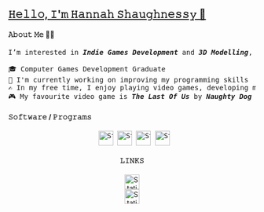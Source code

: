 <head/>
<u class="dotted"><b/><h2/>𝙷𝚎𝚕𝚕𝚘, 𝙸'𝚖 𝙷𝚊𝚗𝚗𝚊𝚑 𝚂𝚑𝚊𝚞𝚐𝚑𝚗𝚎𝚜𝚜𝚢 👋</h2></b></u>
</head>

<h4/><b/>𝙰𝚋𝚘𝚞𝚝 𝙼𝚎 👩‍💻</b></h4>

<pre>I’m interested in <i/><b/>Indie Games Development</b></i> and <i/><b/>3D Modelling</b></i>, passionate about most things IT.

🎓 Computer Games Development Graduate
🌱 I'm currently working on improving my programming skills
✍️ In my free time, I enjoy playing video games, developing my own games, and repairing things (i.e, consoles, controllers)
🎮 My favourite video game is <b/><i/>The Last Of Us</b></i> by <b/><i/>Naughty Dog</b></i> 🐾
</pre>

<h4/><b/>𝚂𝚘𝚏𝚝𝚠𝚊𝚛𝚎 / 𝙿𝚛𝚘𝚐𝚛𝚊𝚖𝚜</b></h4>

<div align="center">
<pre>
 <img alt="Static Badge" src="https://img.shields.io/badge/unreal%20engine-badge?style=for-the-badge&logo=UnrealEngine&labelColor=black&color=%23e37500" height="30" alt="Unreal Engine logo"/></a> <img alt="Static Badge" src="https://img.shields.io/badge/unity-badge?style=for-the-badge&logo=unity&color=black" height="30" alt="Unity logo"/></a> <img alt="Static Badge" src="https://img.shields.io/badge/Blender-badge?style=for-the-badge&logo=Blender&labelColor=black&color=blue" height="30" alt="Blender logo"/></a> <img alt="Static Badge" src="https://img.shields.io/badge/Photoshop-badge?style=for-the-badge&logo=adobephotoshop&color=black" height="30" alt="Photoshop logo"/></a>
</pre>
</div>

<div align="center">
<h4/><b/>𝙻𝙸𝙽𝙺𝚂</b></h4>

<a href="https://www.artstation.com/hshaughnessy" target="_blank" rel="noopener noreferrer"> <img alt="Static Badge" src="https://img.shields.io/badge/artstation-badge?style=for-the-badge&logo=ArtStation&labelColor=black&color=black&link=https%3A%2F%2Fwww.artstation.com%2Fhshaughnessy" height="30" alt="artstation logo"/></a></br>
<a href="https://https://hshaughnessy.itch.io/" target="_blank" rel="noopener noreferrer"> <img alt="Static Badge" src="https://img.shields.io/badge/itch.io-badge?logo=itch.io&labelColor=white&color=white" height="30" alt="itch.io logo"/></a>
</div>



<!---
hshaughnessyy/hshaughnessyy is a ✨ special ✨ repository because its `README.md` (this file) appears on your GitHub profile.
You can click the Preview link to take a look at your changes.
--->
